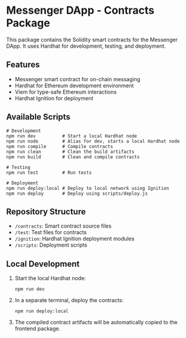# Messenger DApp - Contracts Package

This package contains the Solidity smart contracts for the Messenger DApp. It uses Hardhat for development, testing, and
deployment.

## Features

- Messenger smart contract for on-chain messaging
- Hardhat for Ethereum development environment
- Viem for type-safe Ethereum interactions
- Hardhat Ignition for deployment

## Available Scripts

```shell
# Development
npm run dev          # Start a local Hardhat node
npm run node         # Alias for dev, starts a local Hardhat node
npm run compile      # Compile contracts
npm run clean        # Clean the build artifacts
npm run build        # Clean and compile contracts

# Testing
npm run test         # Run tests

# Deployment
npm run deploy:local # Deploy to local network using Ignition
npm run deploy       # Deploy using scripts/deploy.js
```

## Repository Structure

- `/contracts`: Smart contract source files
- `/test`: Test files for contracts
- `/ignition`: Hardhat Ignition deployment modules
- `/scripts`: Deployment scripts

## Local Development

1. Start the local Hardhat node:
   ```
   npm run dev
   ```

2. In a separate terminal, deploy the contracts:
   ```
   npm run deploy:local
   ```

3. The compiled contract artifacts will be automatically copied to the frontend package.
